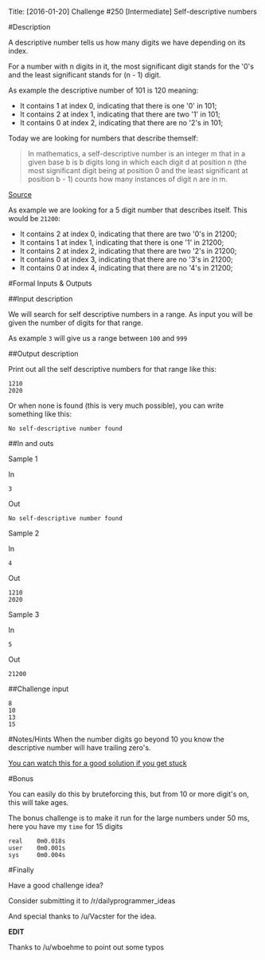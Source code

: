Title: [2016-01-20] Challenge #250 [Intermediate] Self-descriptive numbers

#Description

A descriptive number tells us how many digits we have depending on its index.

For a number with n digits in it, the most significant digit stands for the '0's and the least significant stands for (n - 1) digit.

As example the descriptive number of 101 is 120 meaning:

 * It contains 1 at index 0, indicating that there is one '0' in 101;
 * It contains 2 at index 1, indicating that there are two '1' in 101;
 * It contains 0 at index 2, indicating that there are no '2's in 101;

Today we are looking for numbers that describe themself:

>In mathematics, a self-descriptive number is an integer m that in a given base b is b digits long in which each digit d at position n (the most significant digit being at position 0 and the least significant at position b - 1) counts how many instances of digit n are in m.

[Source](https://en.wikipedia.org/wiki/Self-descriptive_number)

As example we are looking for a 5 digit number that describes itself. This would be `21200`:

 * It contains 2 at index 0, indicating that there are two '0's in 21200;
 * It contains 1 at index 1, indicating that there is one '1' in 21200;
 * It contains 2 at index 2, indicating that there are two '2's in 21200;
 * It contains 0 at index 3, indicating that there are no '3's in 21200;
 * It contains 0 at index 4, indicating that there are no '4's in 21200;

#Formal Inputs & Outputs

##Input description

We will search for self descriptive numbers in a range.
As input you will be given the number of digits for that range.

As example `3` will give us a range between `100` and `999`

##Output description

Print out all the self descriptive numbers for that range like this:

    1210
    2020

Or when none is found (this is very much possible), you can write something like this:

    No self-descriptive number found


##In and outs

Sample 1

In

    3

Out

    No self-descriptive number found

Sample 2

In

    4

Out

    1210
    2020

Sample 3

In

    5

Out

    21200


##Challenge input
    
    8
    10
    13
    15

#Notes/Hints
When the number digits go beyond 10 you know the descriptive number will have trailing zero's.

[You can watch this for a good solution if you get stuck](https://www.youtube.com/watch?v=1GKfEDvhWdY)

#Bonus

You can easily do this by bruteforcing this, but from 10 or more digit's on, this will take ages.

The bonus challenge is to make it run for the large numbers under 50 ms, here you have my `time` for 15 digits

    real    0m0.018s
    user    0m0.001s
    sys     0m0.004s

#Finally

Have a good challenge idea?

Consider submitting it to /r/dailyprogrammer_ideas

And special thanks to /u/Vacster for the idea.

**EDIT**

Thanks to /u/wboehme to point out some typos
